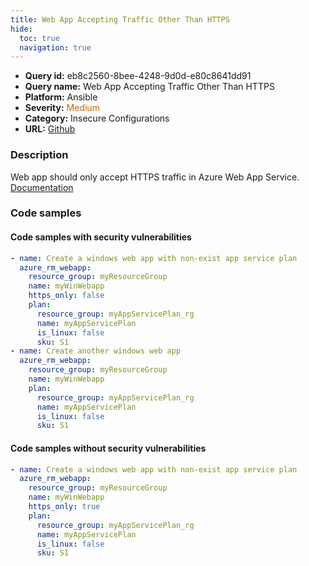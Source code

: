 ```yaml
---
title: Web App Accepting Traffic Other Than HTTPS
hide:
  toc: true
  navigation: true
---
```


<style>
  .highlight .hll {
    background-color: #ff171742;
  }
  .md-content {
    max-width: 1100px;
    margin: 0 auto;
  }
</style>

-   **Query id:** eb8c2560-8bee-4248-9d0d-e80c8641dd91
-   **Query name:** Web App Accepting Traffic Other Than HTTPS
-   **Platform:** Ansible
-   **Severity:** <span style="color:#C60">Medium</span>
-   **Category:** Insecure Configurations
-   **URL:** [Github](https://github.com/Checkmarx/kics/tree/master/assets/queries/ansible/azure/web_app_accepting_traffic_other_than_https)

### Description
Web app should only accept HTTPS traffic in Azure Web App Service.<br>
[Documentation](https://docs.ansible.com/ansible/latest/collections/azure/azcollection/azure_rm_webapp_module.html#parameter-https_only)

### Code samples
#### Code samples with security vulnerabilities
```yaml title="Positive test num. 1 - yaml file" hl_lines="12 5"
- name: Create a windows web app with non-exist app service plan
  azure_rm_webapp:
    resource_group: myResourceGroup
    name: myWinWebapp
    https_only: false
    plan:
      resource_group: myAppServicePlan_rg
      name: myAppServicePlan
      is_linux: false
      sku: S1
- name: Create another windows web app
  azure_rm_webapp:
    resource_group: myResourceGroup
    name: myWinWebapp
    plan:
      resource_group: myAppServicePlan_rg
      name: myAppServicePlan
      is_linux: false
      sku: S1

```


#### Code samples without security vulnerabilities
```yaml title="Negative test num. 1 - yaml file"
- name: Create a windows web app with non-exist app service plan
  azure_rm_webapp:
    resource_group: myResourceGroup
    name: myWinWebapp
    https_only: true
    plan:
      resource_group: myAppServicePlan_rg
      name: myAppServicePlan
      is_linux: false
      sku: S1

```
